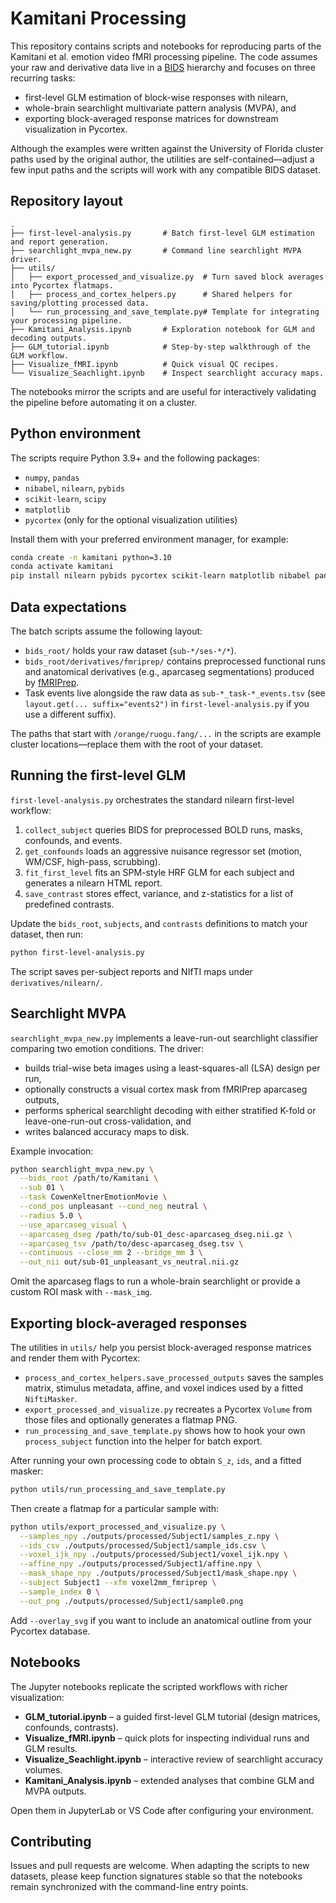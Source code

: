 # Kamitani Processing

This repository contains scripts and notebooks for reproducing parts of the Kamitani et al. emotion video fMRI processing pipeline.  The code assumes your raw and derivative data live in a [BIDS](https://bids.neuroimaging.io/) hierarchy and focuses on three recurring tasks:

* first-level GLM estimation of block-wise responses with nilearn,
* whole-brain searchlight multivariate pattern analysis (MVPA), and
* exporting block-averaged response matrices for downstream visualization in Pycortex.

Although the examples were written against the University of Florida cluster paths used by the original author, the utilities are self-contained—adjust a few input paths and the scripts will work with any compatible BIDS dataset.

## Repository layout

```
.
├── first-level-analysis.py       # Batch first-level GLM estimation and report generation.
├── searchlight_mvpa_new.py       # Command line searchlight MVPA driver.
├── utils/
│   ├── export_processed_and_visualize.py  # Turn saved block averages into Pycortex flatmaps.
│   ├── process_and_cortex_helpers.py      # Shared helpers for saving/plotting processed data.
│   └── run_processing_and_save_template.py# Template for integrating your processing pipeline.
├── Kamitani_Analysis.ipynb       # Exploration notebook for GLM and decoding outputs.
├── GLM_tutorial.ipynb            # Step-by-step walkthrough of the GLM workflow.
├── Visualize_fMRI.ipynb          # Quick visual QC recipes.
└── Visualize_Seachlight.ipynb    # Inspect searchlight accuracy maps.
```

The notebooks mirror the scripts and are useful for interactively validating the pipeline before automating it on a cluster.

## Python environment

The scripts require Python 3.9+ and the following packages:

* `numpy`, `pandas`
* `nibabel`, `nilearn`, `pybids`
* `scikit-learn`, `scipy`
* `matplotlib`
* `pycortex` (only for the optional visualization utilities)

Install them with your preferred environment manager, for example:

```bash
conda create -n kamitani python=3.10
conda activate kamitani
pip install nilearn pybids pycortex scikit-learn matplotlib nibabel pandas scipy
```

## Data expectations

The batch scripts assume the following layout:

* `bids_root/` holds your raw dataset (`sub-*/ses-*/*`).
* `bids_root/derivatives/fmriprep/` contains preprocessed functional runs and anatomical derivatives (e.g., aparcaseg segmentations) produced by [fMRIPrep](https://fmriprep.org/).
* Task events live alongside the raw data as `sub-*_task-*_events.tsv` (see `layout.get(... suffix="events2")` in `first-level-analysis.py` if you use a different suffix).

The paths that start with `/orange/ruogu.fang/...` in the scripts are example cluster locations—replace them with the root of your dataset.

## Running the first-level GLM

`first-level-analysis.py` orchestrates the standard nilearn first-level workflow:

1. `collect_subject` queries BIDS for preprocessed BOLD runs, masks, confounds, and events.
2. `get_confounds` loads an aggressive nuisance regressor set (motion, WM/CSF, high-pass, scrubbing).
3. `fit_first_level` fits an SPM-style HRF GLM for each subject and generates a nilearn HTML report.
4. `save_contrast` stores effect, variance, and z-statistics for a list of predefined contrasts.

Update the `bids_root`, `subjects`, and `contrasts` definitions to match your dataset, then run:

```bash
python first-level-analysis.py
```

The script saves per-subject reports and NIfTI maps under `derivatives/nilearn/`.

## Searchlight MVPA

`searchlight_mvpa_new.py` implements a leave-run-out searchlight classifier comparing two emotion conditions.  The driver:

* builds trial-wise beta images using a least-squares-all (LSA) design per run,
* optionally constructs a visual cortex mask from fMRIPrep aparcaseg outputs,
* performs spherical searchlight decoding with either stratified K-fold or leave-one-run-out cross-validation, and
* writes balanced accuracy maps to disk.

Example invocation:

```bash
python searchlight_mvpa_new.py \
  --bids_root /path/to/Kamitani \
  --sub 01 \
  --task CowenKeltnerEmotionMovie \
  --cond_pos unpleasant --cond_neg neutral \
  --radius 5.0 \
  --use_aparcaseg_visual \
  --aparcaseg_dseg /path/to/sub-01_desc-aparcaseg_dseg.nii.gz \
  --aparcaseg_tsv /path/to/desc-aparcaseg_dseg.tsv \
  --continuous --close_mm 2 --bridge_mm 3 \
  --out_nii out/sub-01_unpleasant_vs_neutral.nii.gz
```

Omit the aparcaseg flags to run a whole-brain searchlight or provide a custom ROI mask with `--mask_img`.

## Exporting block-averaged responses

The utilities in `utils/` help you persist block-averaged response matrices and render them with Pycortex:

* `process_and_cortex_helpers.save_processed_outputs` saves the samples matrix, stimulus metadata, affine, and voxel indices used by a fitted `NiftiMasker`.
* `export_processed_and_visualize.py` recreates a Pycortex `Volume` from those files and optionally generates a flatmap PNG.
* `run_processing_and_save_template.py` shows how to hook your own `process_subject` function into the helper for batch export.

After running your own processing code to obtain `S_z`, `ids`, and a fitted masker:

```bash
python utils/run_processing_and_save_template.py
```

Then create a flatmap for a particular sample with:

```bash
python utils/export_processed_and_visualize.py \
  --samples_npy ./outputs/processed/Subject1/samples_z.npy \
  --ids_csv ./outputs/processed/Subject1/sample_ids.csv \
  --voxel_ijk_npy ./outputs/processed/Subject1/voxel_ijk.npy \
  --affine_npy ./outputs/processed/Subject1/affine.npy \
  --mask_shape_npy ./outputs/processed/Subject1/mask_shape.npy \
  --subject Subject1 --xfm voxel2mm_fmriprep \
  --sample_index 0 \
  --out_png ./outputs/processed/Subject1/sample0.png
```

Add `--overlay_svg` if you want to include an anatomical outline from your Pycortex database.

## Notebooks

The Jupyter notebooks replicate the scripted workflows with richer visualization:

* **GLM_tutorial.ipynb** – a guided first-level GLM tutorial (design matrices, confounds, contrasts).
* **Visualize_fMRI.ipynb** – quick plots for inspecting individual runs and GLM results.
* **Visualize_Seachlight.ipynb** – interactive review of searchlight accuracy volumes.
* **Kamitani_Analysis.ipynb** – extended analyses that combine GLM and MVPA outputs.

Open them in JupyterLab or VS Code after configuring your environment.

## Contributing

Issues and pull requests are welcome.  When adapting the scripts to new datasets, please keep function signatures stable so that the notebooks remain synchronized with the command-line entry points.

